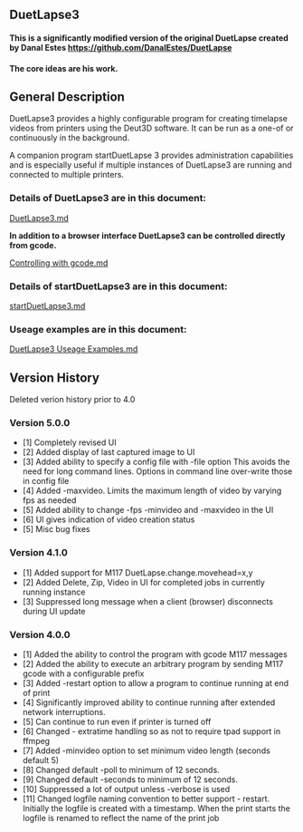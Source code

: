 ## DuetLapse3
 
#### This is a significantly modified version of the original DuetLapse created by Danal Estes https://github.com/DanalEstes/DuetLapse
#### The core ideas are his work.

## General Description

DuetLapse3 provides a highly configurable program for creating timelapse videos from printers using the Deut3D software.
It can be run as a one-of or continuously in the background.

A companion program startDuetLapse 3 provides administration capabilities and is especially useful if multiple instances of DuetLapse3 are running and connected to multiple printers.

### Details of DuetLapse3 are in this document:

[DuetLapse3.md](https://github.com/stuartofmt/DuetLapse3/blob/main/Documents/DuetLapse3.md)

**In addition to a browser interface DuetLapse3 can be controlled directly from gcode.**

[Controlling with gcode.md](https://github.com/stuartofmt/DuetLapse3/blob/main/Documents/Controlling%20with%20gcode.md)

### Details of startDuetLapse3 are in this document:

[startDuetLapse3.md](https://github.com/stuartofmt/DuetLapse3/blob/main/Documents/startDuetLapse3.md)

### Useage examples are in this document:
[DuetLapse3 Useage Examples.md](https://github.com/stuartofmt/DuetLapse3/blob/main/Documents/DuetLapse3%20Useage%20Examples.md)


## Version History

Deleted verion history prior to 4.0

### Version 5.0.0
- [1]  Completely revised UI
- [2]  Added display of last captured image to UI
- [3]  Added ability to specify a config file with -file option
       This avoids the need for long command lines. Options in command line over-write those in config file
- [4]  Added -maxvideo.  Limits the maximum length of video by varying fps as needed
- [5]  Added ability to change -fps -minvideo and -maxvideo in the UI
- [6]  UI gives indication of video creation status
- [5]  Misc bug fixes

### Version 4.1.0
- [1]  Added support for M117 DuetLapse.change.movehead=x,y
- [2]  Added Delete, Zip, Video in UI for completed jobs in currently running instance
- [3]  Suppressed long message when a client (browser) disconnects during UI update

### Version 4.0.0
- [1]  Added the ability to control the program with gcode M117 messages
- [2]  Added the ability to execute an arbitrary program by sending M117 gcode with a configurable prefix
- [3]  Added -restart option to allow a program to continue running at end of print
- [4]  Significantly improved ability to continue running after extended network interruptions.
- [5]  Can continue to run even if printer is turned off
- [6]  Changed - extratime handling so as not to require tpad support in ffmpeg
- [7]  Added -minvideo option to set minimum video length (seconds default 5)
- [8]  Changed default -poll to minimum of 12 seconds.
- [9]  Changed default -seconds to minimum of 12 seconds.
- [10] Suppressed a lot of output unless -verbose is used
- [11] Changed logfile naming convention to better support - restart.<br>
Initially the logfile is created with a timestamp. When the print starts the logfile is renamed to reflect the name of the print job
